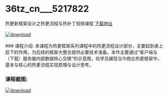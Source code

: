 # 36tz_cn___5217822
热更新框架设计之热更流程与热补丁视频课程
[下载地址](http://www.36tz.cn/article/5217822 "下载地址")
<br/></br>[![download](http://36tz.cn/muke_img/2021_01_12345-13.jpg "下载地址")](http://www.36tz.cn/article/5217822 "下载地址")
<br/></br>### 课程介绍:
本课程为热更框架系列课程中的热更流程设计部分，主要起到承上启下的作用，为后续的框架大整合提供必要技术准备。本作主要通过“客户端与（下载）服务器内部数据核心交换”的示意图，给学员展现当今商业热更框架中，基本与核心的热更流程实现原理与设计思考。

### 课程截图:
[![download](http://36tz.cn/muke_img/2021_01_2-105.png "下载地址")](http://www.36tz.cn/article/5217822 "下载地址")
